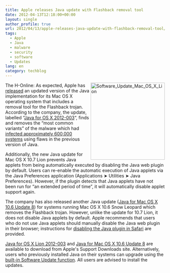 ```yaml
---
title: Apple releases Java update with Flashback removal tool
date: 2012-04-13T12:18:00+00:00
layout: single
author_profile: true
url: 2012/04/13/apple-releases-java-update-with-flashback-removal-tool/
tags:
  - Apple
  - Java
  - malware
  - security
  - software
  - Updates
lang: en
category: techblog
---
```

<img title="Software_Update_Mac_OS_X_Lion" border="0" alt="Software_Update_Mac_OS_X_Lion" align="right" src="http://lh4.ggpht.com/-UUVQZx8Hvys/T4gSnjcVxfI/AAAAAAAAFf0/c_ccMniX2qM/Software_Update_Mac_OS_X_Lion.jpg?imgmax=800" width="234" height="244" />The H-Online: As expected, Apple has [released](http://lists.apple.com/archives/security-announce/2012/Apr/msg00001.html) an updated version of the Java implementation for its Mac OS X operating system that includes a removal tool for the Flashback trojan. According to the company, the update, labelled &#8220;[Java for OS X 2012-003](http://support.apple.com/kb/HT5242)&#8220;, finds and removes the &#8220;most common variants&#8221; of the malware which had <a href="/2012/04/russian-av-company-claims-600000-macs.html" target="_blank">infected approximately 600,000 systems</a> using flaws in the previous version of Java. 

Additionally, the new Java update for Mac OS X 10.7 Lion prevents Java applets from being automatically executed by disabling the Java web plugin by default. Users can re-enable the automatic execution of Java applets via the Java Preferences application (Applications ➤ Utilities ➤ Java Preferences). However, if the plugin detects that Java applets have not been run for &#8220;an extended period of time&#8221;, it will automatically disable applet support again. 

The company has also released another Java update ([Java for Mac OS X 10.6 Update 8](http://support.apple.com/kb/HT5243)) for systems running Mac OS X 10.6 Snow Leopard which removes the Flashback trojan. However, unlike the update for 10.7 Lion, it does not disable Java applets by default. Apple recommends that users who do not use Java applets should manually disable the Java web plugin in their browser; instructions for [disabling the Java plugin in Safari](http://support.apple.com/kb/HT5241) are provided. 

[Java for OS X Lion 2012-003](http://support.apple.com/kb/DL1515) and [Java for Mac OS X 10.6 Update 8](http://support.apple.com/kb/DL1516) are available to download from Apple's Support Downloads site. Alternatively, users who previously installed Java on their systems can upgrade using the [built-in Software Update function](http://support.apple.com/kb/HT1338?viewlocale=en_US). All users are advised to install the updates.
